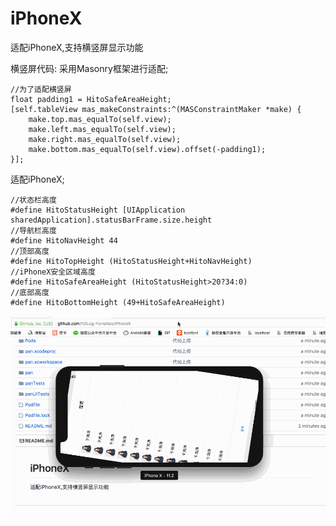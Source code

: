 # iPhoneX
适配iPhoneX,支持横竖屏显示功能

横竖屏代码:
采用Masonry框架进行适配;
    
```
//为了适配横竖屏
float padding1 = HitoSafeAreaHeight;
[self.tableView mas_makeConstraints:^(MASConstraintMaker *make) {
    make.top.mas_equalTo(self.view);
    make.left.mas_equalTo(self.view);
    make.right.mas_equalTo(self.view);
    make.bottom.mas_equalTo(self.view).offset(-padding1);
}];
```

适配iPhoneX;

```
//状态栏高度
#define HitoStatusHeight [UIApplication sharedApplication].statusBarFrame.size.height
//导航栏高度
#define HitoNavHeight 44
//顶部高度
#define HitoTopHeight (HitoStatusHeight+HitoNavHeight)
//iPhoneX安全区域高度
#define HitoSafeAreaHeight (HitoStatusHeight>20?34:0)
//底部高度
#define HitoBottomHeight (49+HitoSafeAreaHeight)

```


![效果图](Result.gif)


